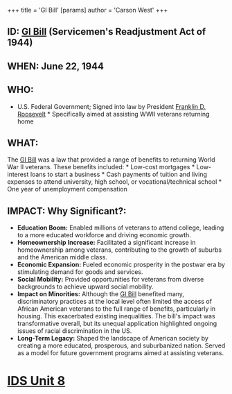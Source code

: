 +++
 title = 'GI Bill'
[params]
	author = 'Carson West'
+++
## ID: [GI Bill](./../gi-bill/) (Servicemen's Readjustment Act of 1944)

## WHEN: June 22, 1944

## WHO:
*   U.S. Federal Government; Signed into law by President [Franklin D. Roosevelt](./../franklin-d.-roosevelt/) *   Specifically aimed at assisting WWII veterans returning home

## WHAT:
The [GI Bill](./../gi-bill/) was a law that provided a range of benefits to returning World War II veterans. These benefits included:
    *   Low-cost mortgages
    *   Low-interest loans to start a business
    *   Cash payments of tuition and living expenses to attend university, high school, or vocational/technical school
    *   One year of unemployment compensation

## IMPACT: Why Significant?:
*   **Education Boom:** Enabled millions of veterans to attend college, leading to a more educated workforce and driving economic growth.
*   **Homeownership Increase:** Facilitated a significant increase in homeownership among veterans, contributing to the growth of suburbs and the American middle class.
*   **Economic Expansion:** Fueled economic prosperity in the postwar era by stimulating demand for goods and services.
*   **Social Mobility:** Provided opportunities for veterans from diverse backgrounds to achieve upward social mobility.
*   **Impact on Minorities:** Although the [GI Bill](./../gi-bill/) benefited many, discriminatory practices at the local level often limited the access of African American veterans to the full range of benefits, particularly in housing. This exacerbated existing inequalities. The bill's impact was transformative overall, but its unequal application highlighted ongoing issues of racial discrimination in the US.
*   **Long-Term Legacy:** Shaped the landscape of American society by creating a more educated, prosperous, and suburbanized nation. Served as a model for future government programs aimed at assisting veterans.

# [IDS Unit 8](./../ids-unit-8/)